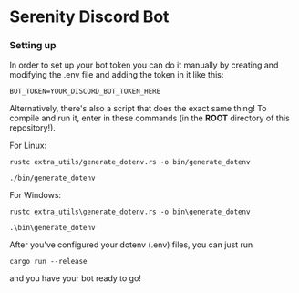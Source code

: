 # Serenity Discord Bot

### Setting up

In order to set up your bot token you can do it manually by creating
and modifying the .env file and adding the token in it like this:

```env
BOT_TOKEN=YOUR_DISCORD_BOT_TOKEN_HERE
```

Alternatively, there's also a script that does the exact same thing!
To compile and run it, enter in these commands (in the **ROOT** directory of this repository!).

For Linux:

```
rustc extra_utils/generate_dotenv.rs -o bin/generate_dotenv

./bin/generate_dotenv
```

For Windows:

```
rustc extra_utils\generate_dotenv.rs -o bin\generate_dotenv

.\bin\generate_dotenv
```

After you've configured your dotenv (.env) files, you can just run

```
cargo run --release
```

and you have your bot ready to go!
